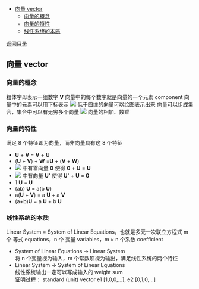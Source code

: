   
  
- [向量 vector](#向量-vector)
  - [向量的概念](#向量的概念)
  - [向量的特性](#向量的特性)
  - [线性系统的本质](#线性系统的本质)
  
[返回目录](Readme.md )
  
##  向量 vector
  
###  向量的概念
  
  
粗体字母表示一组数字 __V__
向量中的每个数字就是向量的一个元素 component
向量中的元素可以用下标表示 <img src="https://latex.codecogs.com/gif.latex?V_{i}"/>
低于四维的向量可以绘图表示出来
向量可以组成集合，集合中可以有无穷多个向量 <img src="https://latex.codecogs.com/gif.latex?R^{n}"/>
向量的相加、数乘
  
###  向量的特性
  
满足 8 个特征即为向量，而非向量具有这 8 个特征
  
- __U__ + __V__ = __V__ + __U__
- (__U__ + __V__) + __W__ =__U__ + (__V__ + __W__)
- <img src="https://latex.codecogs.com/gif.latex?R^{n}"/> 中有零向量 __0__ 使得 __0__ + __U__ = __U__
- <img src="https://latex.codecogs.com/gif.latex?R^{n}"/> 中有向量 __U'__ 使得 __U'__ + __U__ = __0__
- 1 __U__ = __U__
- (ab) __U__ = a(b __U__)
- a(__U__ + __V__) = a __U__ + a __V__
- (a+b)__U__ = a __U__ + b __U__
  
###  线性系统的本质
  
  
Linear System = System of Linear Equations，也就是多元一次联立方程式
m 个 等式 equations，n 个 变量 variables，m × n 个系数 coefficient
  
- System of Linear Equations → Linear System  
  将 n 个变量视为输入，m 个常数项视为输出，满足线性系统的两个特征
- Linear System → System of Linear Equations  
  线性系统输出一定可以写成输入的 weight sum  
  证明过程： standard (unit) vector  e1 [1,0,0,...], e2 [0,1,0,...]
  